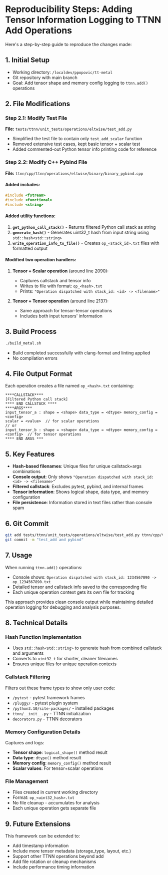 # Reproducibility Steps: Adding Tensor Information Logging to TTNN Add Operations

Here's a step-by-step guide to reproduce the changes made:

## 1. Initial Setup
- Working directory: `/localdev/ppopovic/tt-metal`
- Git repository with main branch
- Goal: Add tensor shape and memory config logging to `ttnn.add()` operations

## 2. File Modifications

### Step 2.1: Modify Test File
**File:** `tests/ttnn/unit_tests/operations/eltwise/test_add.py`
- Simplified the test file to contain only `test_add_scalar` function
- Removed extensive test cases, kept basic tensor + scalar test
- Added commented-out Python tensor info printing code for reference

### Step 2.2: Modify C++ Pybind File
**File:** `ttnn/cpp/ttnn/operations/eltwise/binary/binary_pybind.cpp`

#### Added includes:
```cpp
#include <fstream>
#include <functional>
#include <string>
```

#### Added utility functions:
1. **`get_python_call_stack()`** - Returns filtered Python call stack as string
2. **`generate_hash()`** - Generates uint32_t hash from input string using `std::hash<std::string>`
3. **`write_operation_info_to_file()`** - Creates `op_<stack_id>.txt` files with formatted output

#### Modified two operation handlers:
1. **Tensor + Scalar operation** (around line 2090):
   - Captures callstack and tensor info
   - Writes to file with format: `op_<hash>.txt`
   - Prints: `"Operation dispatched with stack_id: <id> -> <filename>"`

2. **Tensor + Tensor operation** (around line 2137):
   - Same approach for tensor-tensor operations
   - Includes both input tensors' information

## 3. Build Process
```bash
./build_metal.sh
```
- Build completed successfully with clang-format and linting applied
- No compilation errors

## 4. File Output Format
Each operation creates a file named `op_<hash>.txt` containing:
```
****CALLSTACK****
[Filtered Python call stack]
**** END CALLSTACK ****
****ARGS****
input_tensor_a : shape = <shape> data_type = <dtype> memory_config = <config>
scalar = <value>  // for scalar operations
// or
input_tensor_b : shape = <shape> data_type = <dtype> memory_config = <config>  // for tensor operations
**** END ARGS ***
```

## 5. Key Features
- **Hash-based filenames**: Unique files for unique callstack+args combinations
- **Console output**: Only shows `"Operation dispatched with stack_id: <id> -> <filename>"`
- **Filtered callstack**: Excludes pytest, pybind, and internal frames
- **Tensor information**: Shows logical shape, data type, and memory configuration
- **File persistence**: Information stored in text files rather than console spam

## 6. Git Commit
```bash
git add tests/ttnn/unit_tests/operations/eltwise/test_add.py ttnn/cpp/ttnn/operations/eltwise/binary/binary_pybind.cpp
git commit -m "test_add and pybind"
```

## 7. Usage
When running `ttnn.add()` operations:
- Console shows: `Operation dispatched with stack_id: 1234567890 -> op_1234567890.txt`
- Detailed tensor and callstack info saved to the corresponding file
- Each unique operation context gets its own file for tracking

This approach provides clean console output while maintaining detailed operation logging for debugging and analysis purposes.

## 8. Technical Details

### Hash Function Implementation
- Uses `std::hash<std::string>` to generate hash from combined callstack and arguments
- Converts to `uint32_t` for shorter, cleaner filenames
- Ensures unique files for unique operation contexts

### Callstack Filtering
Filters out these frame types to show only user code:
- `/pytest` - pytest framework frames
- `/pluggy/` - pytest plugin system
- `/python3.10/site-packages/` - installed packages
- `ttnn/__init__.py` - TTNN initialization
- `decorators.py` - TTNN decorators

### Memory Configuration Details
Captures and logs:
- **Tensor shape**: `logical_shape()` method result
- **Data type**: `dtype()` method result
- **Memory config**: `memory_config()` method result
- **Scalar values**: For tensor+scalar operations

### File Management
- Files created in current working directory
- Format: `op_<uint32_hash>.txt`
- No file cleanup - accumulates for analysis
- Each unique operation gets separate file

## 9. Future Extensions
This framework can be extended to:
- Add timestamp information
- Include more tensor metadata (storage_type, layout, etc.)
- Support other TTNN operations beyond add
- Add file rotation or cleanup mechanisms
- Include performance timing information
